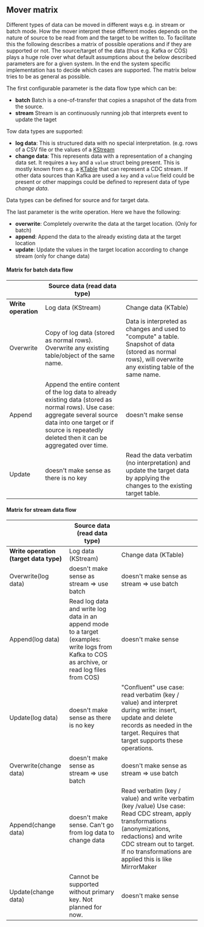 ## Mover matrix

Different types of data can be moved in different ways  e.g. in stream or batch mode.
How the mover interpret these different modes depends on the nature of source to be read from and the target to be written to.
To facilitate this the following describes a matrix of possible operations and if they are supported or not. The source/target of the data
(thus e.g. Kafka or COS) plays a huge role over what default assumptions about the below described parameters are for a given system. 
In the end the system specific implementation has to 
decide which cases are supported. The matrix below tries to be as general as possible.

The first configurable parameter is the data flow type which can be:

- **batch** Batch is a one-of-transfer that copies a snapshot of the data from the source. 
- **stream**  Stream is an continuously running job that interprets event to update the taget

Tow data types are supported:
- **log data**: This is structured data with no special interpretation. (e.g. rows of a CSV file or the values of a [KStream](https://docs.confluent.io/current/streams/index.html)
- **change data**: This represents data with a representation of a changing data set. It requires a `key` and a `value` struct being present. This is mostly known
from e.g. a [KTable](https://www.confluent.io/blog/kafka-streams-tables-part-1-event-streaming/)  that can represent a CDC stream. If other data sources than Kafka are used a `key` and a `value` field could be present or other mappings could be defined to 
represent data of type *change data*.

Data types can be defined for source and for target data.

The last parameter is the write operation. Here we have the following:
- **overwrite**: Completely overwrite the data at the target location. (Only for batch)
- **append**: Append the data to the already existing data at the target location
- **update**: Update the values in the target location according to change stream (only for change data)

#### Matrix for batch data flow

|  | Source data (read data type) |  | 
|---|---|---|
| **Write operation** | Log data (KStream) | Change data (KTable) | 
| Overwrite | Copy of log data (stored as normal rows). Overwrite any existing table/object of the same name. | Data is interpreted as changes and used to "compute" a table. Snapshot of data (stored as normal rows), will overwrite any existing table of the same name. |
| Append | Append the entire content of the log data to already existing data (stored as normal rows). Use case: aggregate several source data into one target or if source is repeatedly deleted then it can be aggregated over time. | doesn't make sense |
| Update | doesn't make sense as there is no key | Read the data verbatim (no interpretation) and update the target data by applying the changes to the existing target table.  |



#### Matrix for stream data flow

|  | Source data (read data type) |  | 
|---|---|---|
| **Write operation (target data type)** | Log data (KStream) | Change data (KTable) | 
| Overwrite(log data) | doesn't make sense as stream => use batch | doesn't make sense as stream => use batch |
| Append(log data) | Read log data and write log data in an append mode to a target (examples: write logs from Kafka to COS as archive, or read log files from COS) | doesn't make sense |
| Update(log data) | doesn't make sense as there is no key | "Confluent" use case: read verbatim (key / value) and interpret during write: insert, update and delete records as needed in the target. Requires that target supports these operations. | 
| Overwrite(change data) | doesn't make sense as stream => use batch | doesn't make sense as stream => use batch |
| Append(change data) | doesn't make sense. Can't go from log data to change data | Read verbatim (key / value) and write verbatim (key /value) Use case: Read CDC stream, apply transformations (anonymizations, redactions) and write CDC stream out to target. If no transformations are applied this is like MirrorMaker |
| Update(change data) | Cannot be supported without primary key. Not planned for now. | doesn't make sense | 
